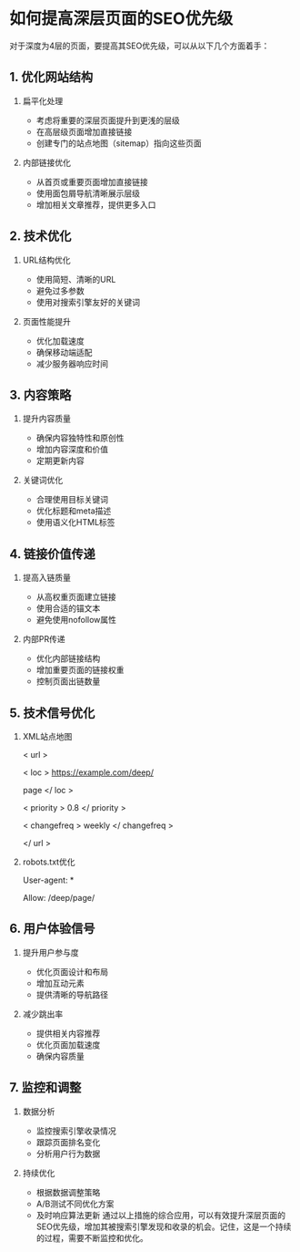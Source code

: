 # 如何提高深层页面的SEO优先级
对于深度为4层的页面，要提高其SEO优先级，可以从以下几个方面着手：

## 1. 优化网站结构
1. 扁平化处理
   
   - 考虑将重要的深层页面提升到更浅的层级
   - 在高层级页面增加直接链接
   - 创建专门的站点地图（sitemap）指向这些页面
2. 内部链接优化
   
   - 从首页或重要页面增加直接链接
   - 使用面包屑导航清晰展示层级
   - 增加相关文章推荐，提供更多入口
## 2. 技术优化
1. URL结构优化
   
   - 使用简短、清晰的URL
   - 避免过多参数
   - 使用对搜索引擎友好的关键词
2. 页面性能提升
   
   - 优化加载速度
   - 确保移动端适配
   - 减少服务器响应时间
## 3. 内容策略
1. 提升内容质量
   
   - 确保内容独特性和原创性
   - 增加内容深度和价值
   - 定期更新内容
2. 关键词优化
   
   - 合理使用目标关键词
   - 优化标题和meta描述
   - 使用语义化HTML标签
## 4. 链接价值传递
1. 提高入链质量
   
   - 从高权重页面建立链接
   - 使用合适的锚文本
   - 避免使用nofollow属性
2. 内部PR传递
   
   - 优化内部链接结构
   - 增加重要页面的链接权重
   - 控制页面出链数量
## 5. 技术信号优化
1. XML站点地图

   < url >
   
   < loc > https://example.com/deep/
   
   page </ loc >
   
   < priority > 0.8 </ priority >
   
   < changefreq > weekly </ changefreq >
   
   </ url >
2. robots.txt优化
   
  
   User-agent: *
   
   Allow: /deep/page/
## 6. 用户体验信号
1. 提升用户参与度
   
   - 优化页面设计和布局
   - 增加互动元素
   - 提供清晰的导航路径
2. 减少跳出率
   
   - 提供相关内容推荐
   - 优化页面加载速度
   - 确保内容质量
## 7. 监控和调整
1. 数据分析
   
   - 监控搜索引擎收录情况
   - 跟踪页面排名变化
   - 分析用户行为数据
2. 持续优化
   
   - 根据数据调整策略
   - A/B测试不同优化方案
   - 及时响应算法更新
通过以上措施的综合应用，可以有效提升深层页面的SEO优先级，增加其被搜索引擎发现和收录的机会。记住，这是一个持续的过程，需要不断监控和优化。